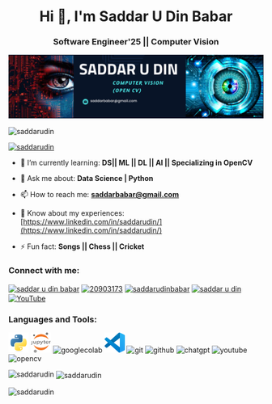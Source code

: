 <h1 align="center">Hi 👋, I'm Saddar U Din Babar</h1>
<h3 align="center">Software Engineer'25 || Computer Vision</h3>        
<img src="https://github.com/saddarudin/saddarudin/blob/main/linkedin%20background%20image.png" alt="coding">

<p align="left"> <img src="https://komarev.com/ghpvc/?username=saddarudin&label=Profile%20views&color=0e75b6&style=flat" alt="saddarudin" /> </p>

<p align="left"> <a href="https://github.com/ryo-ma/github-profile-trophy"><img src="https://github-profile-trophy.vercel.app/?username=saddarudin" alt="saddarudin" /></a> </p>

- 🌱 I’m currently learning: **DS|| ML || DL || AI || Specializing in OpenCV**

- 💬 Ask me about: **Data Science | Python**

- 📫 How to reach me: **saddarbabar@gmail.com**

- 📄 Know about my experiences: [https://www.linkedin.com/in/saddarudin/](https://www.linkedin.com/in/saddarudin/)

- ⚡ Fun fact: **Songs || Chess || Cricket**

<h3 align="left">Connect with me:</h3>
<p align="left">
<a href="https://linkedin.com/in/saddarudin" target="blank"><img align="center" src="https://raw.githubusercontent.com/rahuldkjain/github-profile-readme-generator/master/src/images/icons/Social/linked-in-alt.svg" alt="saddar u din babar" height="30" width="40" /></a>
<a href="https://stackoverflow.com/users/20903173" target="blank"><img align="center" src="https://raw.githubusercontent.com/rahuldkjain/github-profile-readme-generator/master/src/images/icons/Social/stack-overflow.svg" alt="20903173" height="30" width="40" /></a>
<a href="https://kaggle.com/saddarudinbabar" target="blank"><img align="center" src="https://raw.githubusercontent.com/rahuldkjain/github-profile-readme-generator/master/src/images/icons/Social/kaggle.svg" alt="saddarudinbabar" height="30" width="40" /></a>
<a href="https://www.hackerrank.com/saddar u din" target="blank"><img align="center" src="https://raw.githubusercontent.com/rahuldkjain/github-profile-readme-generator/master/src/images/icons/Social/hackerrank.svg" alt="saddar u din" height="30" width="40" /></a>
<a href="https://www.youtube.com/@saddarudinbabar77" target="blank"><img align="center" src="https://img.icons8.com/?size=100&id=19318&format=png&color=000000" alt="YouTube" height="30" width="40" /></a>
</p>

<h3 align="left">Languages and Tools:</h3>
<p align="left"> 
  <img src="https://raw.githubusercontent.com/devicons/devicon/master/icons/python/python-original.svg" alt="python" width="40" height="40"/>
  <img src="https://raw.githubusercontent.com/devicons/devicon/master/icons/jupyter/jupyter-original-wordmark.svg" alt="jupyter" width="40" height="40"/>
  <img src="https://tse1.mm.bing.net/th/id/OIP.laYIzRY2A-jpnBA2rO2jSQHaEj?rs=1&pid=ImgDetMain" alt="googlecolab" width="40" height="40"/>
  <img src="https://raw.githubusercontent.com/devicons/devicon/master/icons/vscode/vscode-original.svg" alt="vscode" width="40" height="40"/>
  <img src="https://www.vectorlogo.zone/logos/git-scm/git-scm-icon.svg" alt="git" width="40" height="40"/>
  <img src="https://img.icons8.com/?size=100&id=bVGqATNwfhYq&format=png&color=000000" alt="github" width="40" height="40"/>
  <img src="https://upload.wikimedia.org/wikipedia/commons/0/04/ChatGPT_logo.svg" alt="chatgpt" width="40" height="40"/>
  <img src="https://upload.wikimedia.org/wikipedia/commons/4/42/YouTube_icon_%282013-2017%29.png" alt="youtube" width="40" height="40"/>
  <img src="https://img.icons8.com/?size=100&id=apebs8fnmi4m&format=png&color=000000" alt="opencv" width="40" height="40"/>
</p>


<p><img align="left" src="https://github-readme-stats.vercel.app/api/top-langs?username=saddarudin&show_icons=true&locale=en&layout=compact" alt="saddarudin" /></p>

<p>&nbsp;<img align="center" src="https://github-readme-stats.vercel.app/api?username=saddarudin&show_icons=true&locale=en" alt="saddarudin" /></p>

<p><img align="center" src="https://github-readme-streak-stats.herokuapp.com/?user=saddarudin&" alt="saddarudin" /></p>

